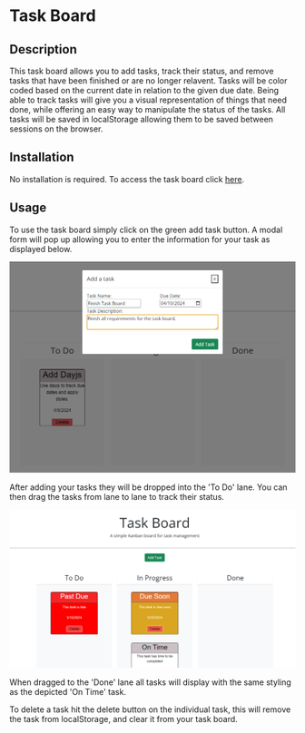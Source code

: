 # Task Board

## Description
This task board allows you to add tasks, track their status, and remove tasks that have been finished or are no longer relavent. Tasks will be color coded based on the current date in relation to the given due date. Being able to track tasks will give you a visual representation of things that need done, while offering an easy way to manipulate the status of the tasks. All tasks will be saved in localStorage allowing them to be saved between sessions on the browser.

## Installation

No installation is required. To access the task board click <a href='https://aranosbanazir.github.io/task-board/'>here</a>.

## Usage
To use the task board simply click on the green add task button. A modal form will pop up allowing you to enter the information for your task as displayed below.

<img src="./Develop/assets/images/adding-task.png" alt="Picture of adding a new task.">

After adding your tasks they will be dropped into the 'To Do' lane. You can then drag the tasks from lane to lane to track their status. 

<img src="./Develop/assets/images/task-styling.png" alt="Task board landing page.">

When dragged to the 'Done' lane all tasks will display with the same styling as the depicted 'On Time' task.

To delete a task hit the delete button on the individual task, this will remove the task from localStorage, and clear it from your task board.